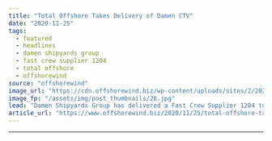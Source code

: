 ```yaml
---
title: "Total Offshore Takes Delivery of Damen CTV"
date: "2020-11-25"
tags: 
  - featured
  - headlines
  - damen shipyards group
  - fast crew supplier 1204
  - total offshore
  - offshorewind
source: "offshorewind"
image_url: "https://cdn.offshorewind.biz/wp-content/uploads/sites/2/2020/11/24134521/Total-Offshore-Takes-Delivery-of-Damen-CTV.jpg"
image_fp: "/assets/img/post_thumbnails/26.jpg"
lead: "Damen Shipyards Group has delivered a Fast Crew Supplier 1204 to Total Offshore B.V."
article_url: "https://www.offshorewind.biz/2020/11/25/total-offshore-takes-delivery-of-damen-ctv/"
---
```


---
